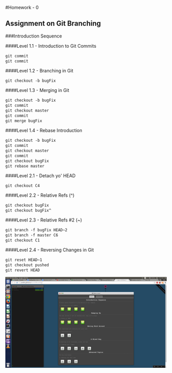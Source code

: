 #Homework - 0

## Assignment on Git Branching

###Introduction Sequence

####Level 1.1 - Introduction to Git Commits
```
git commit
git commit
```
####Level 1.2 - Branching in Git
```
git checkout -b bugFix
```
####Level 1.3 - Merging in Git
```
git checkout -b bugFix
git commit
git checkout master
git commit
git merge bugFix

```
####Level 1.4 - Rebase Introduction
```
git checkout -b bugFix
git commit
git checkout master
git commit
git checkout bugFix
git rebase master
```
####Level 2.1 - Detach yo' HEAD
```
git checkout C4
```
####Level 2.2 - Relative Refs (^)
```
git checkout bugFix
git checkout bugFix^
```
####Level 2.3 - Relative Refs #2 (~)
```
git branch -f bugFix HEAD~2
git branch -f master C6
git checkout C1
```
####Level 2.4 - Reversing Changes in Git
```
git reset HEAD~1
git checkout pushed
git revert HEAD
```
![Progress](/Screenshot/progress.png)
